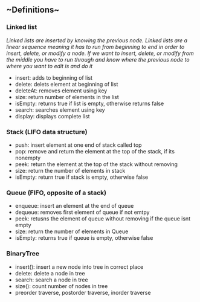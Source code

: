
## ~Definitions~
### Linked list
_Linked lists are inserted by knowing the previous node.
    Linked lists are a linear sequence meaning it has to run from beginning to end
    in order to insert, delete, or modify a node. If we want to insert, delete, or modify from the middle
    you have to run through and know where the previous node to where you want to edit
    is and do it_
    
- insert: adds to beginning of list
- delete: delets element at beginning of list
- deleteAt: removes element using key
- size: return number of elements in the list
- isEmpty: returns true if list is empty, otherwise returns false
- search: searches element using key
- display: displays complete list

### Stack (LIFO data structure)
- push: insert element at one end of stack called top
- pop: remove and return the element at the top of the stack, if its nonempty
- peek: return the element at the top of the stack without removing
- size: return the number of elements in stack
- isEmpty: return true if stack is empty, otherwise false

### Queue (FIFO, opposite of a stack)
- enqueue: insert an element at the end of queue
- dequeue: removes first element of queue if not emtpy
- peek: retusns the element of queue without removing if the queue isnt empty
- size: return the number of elements in Queue
- isEmpty: returns true if queue is empty, otherwise false

### BinaryTree
- insert(): insert a new node into tree in correct place
- delete: delete a node in tree
- search: search a node in tree
- size(): count number of nodes in tree
- preorder traverse, postorder traverse, inorder traverse
